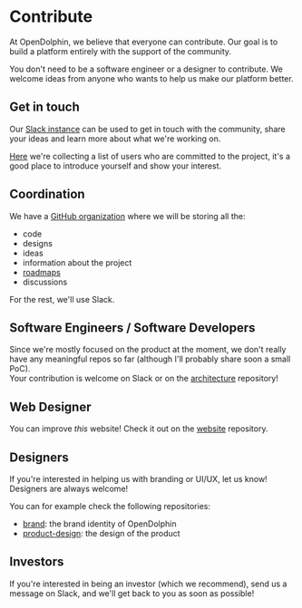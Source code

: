 # Contribute

At OpenDolphin, we believe that everyone can contribute. Our goal is to build a platform entirely with the support
of the community.

You don't need to be a software engineer or a designer to contribute. We welcome ideas from anyone who wants to help us make our platform better.

## Get in touch

Our [Slack instance](https://join.slack.com/t/open-dolphin/shared_invite/zt-1moz005y9-x0LwnR7Dlvwlmi1jOrkFug) can be used
to get in touch with the community, share your ideas and learn more about what we're working on.  
  
[Here](https://github.com/OpenDolphin/introduction/issues/3) we're collecting a list of users who are committed to the project, it's a
good place to introduce yourself and show your interest.

## Coordination

We have a [GitHub organization](https://github.com/OpenDolphin) where we will be storing all the:
- code
- designs
- ideas
- information about the project
- [roadmaps](https://github.com/orgs/OpenDolphin/projects/1)
- discussions

For the rest, we'll use Slack.

## Software Engineers / Software Developers

Since we're mostly focused on the product at the moment, we don't really have any meaningful repos so far
(although I'll probably share soon a small PoC).  
Your contribution is welcome on Slack or on the [architecture](https://github.com/OpenDolphin/architecture) repository!

## Web Designer

You can improve _this_ website! Check it out on the [website](https://github.com/OpenDolphin/website) repository.

## Designers

If you're interested in helping us with branding or UI/UX, let us know! Designers are always welcome!

You can for example check the following repositories:

- [brand](https://github.com/openDolphin/brand): the brand identity of OpenDolphin
- [product-design](https://github.com/OpenDolphin/product-design): the design of the product

## Investors

If you're interested in being an investor (which we recommend), send us a message on Slack, and we'll get back to you as soon as possible!
